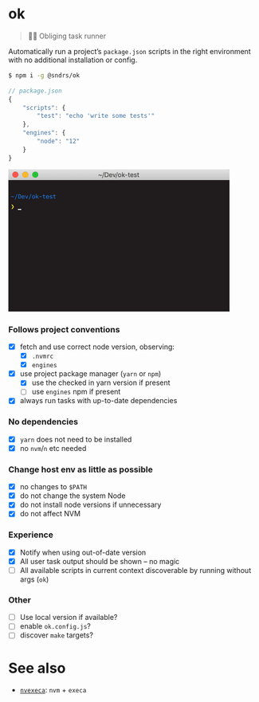 # ok

> 🙇‍♂️ Obliging task runner

Automatically run a project’s `package.json` scripts in the right environment with no additional installation or config.

```bash
$ npm i -g @sndrs/ok
```

```js
// package.json
{
    "scripts": {
        "test": "echo 'write some tests'"
    },
    "engines": {
        "node": "12"
    }
}
```

<img src="demo.gif" width="444">

### Follows project conventions

-   [x] fetch and use correct node version, observing:
    -   [x] `.nvmrc`
    -   [x] `engines`
-   [x] use project package manager (`yarn` or `npm`)
    -   [x] use the checked in yarn version if present
    -   [ ] use `engines` npm if present
-   [x] always run tasks with up-to-date dependencies

### No dependencies

-   [x] `yarn` does not need to be installed
-   [x] no `nvm`/`n` etc needed

### Change host env as little as possible

-   [x] no changes to `$PATH`
-   [x] do not change the system Node
-   [x] do not install node versions if unnecessary
-   [x] do not affect NVM

### Experience

-   [x] Notify when using out-of-date version
-   [x] All user task output should be shown – no magic
-   [ ] All available scripts in current context discoverable by running without args (`ok`)

### Other

-   [ ] Use local version if available?
-   [ ] enable `ok.config.js`?
-   [ ] discover `make` targets?

# See also

-   [`nvexeca`](https://github.com/ehmicky/nvexeca): `nvm` + `execa`
